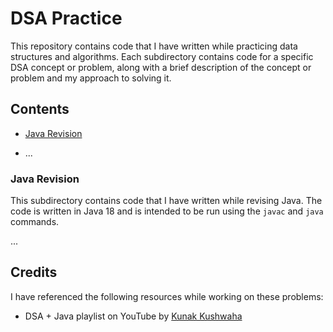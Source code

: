 # DSA Practice

This repository contains code that I have written while practicing data structures and algorithms. Each subdirectory contains code for a specific DSA concept or problem, along with a brief description of the concept or problem and my approach to solving it.

## Contents

- [Java Revision](java-revision)
<!-- - [Concept 2](#concept-2) -->
- ...

### Java Revision

This subdirectory contains code that I have written while revising Java. The code is written in Java 18 and is intended to be run using the `javac` and `java` commands.

<!-- ### Concept 2

Description of the concept or problem and my approach to solving it. -->

...

## Credits

I have referenced the following resources while working on these problems:

- DSA + Java playlist on YouTube by [Kunak Kushwaha](https://github.com/kunal-kushwaha)
<!-- - ... -->
